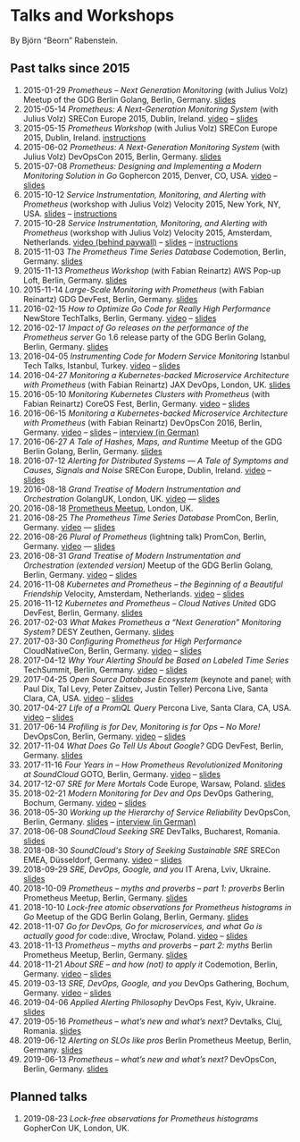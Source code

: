 # Talks and Workshops

By Björn “Beorn” Rabenstein.

## Past talks since 2015

1. 2015-01-29 _Prometheus – Next Generation Monitoring_ (with Julius Volz)
   Meetup of the GDG Berlin Golang, Berlin,
   Germany. [slides](https://docs.google.com/presentation/d/1Qhmkwed6jFOGYT0Puen9raJKvbqE5TdB7P0wen6idHM/edit?usp=sharing)
1. 2015-05-14 _Prometheus: A Next-Generation Monitoring System_ (with Julius
   Volz) SRECon Europe 2015, Dublin,
   Ireland. [video](https://www.usenix.org/conference/srecon15europe/program/presentation/rabenstein)
   –
   [slides](https://docs.google.com/presentation/d/1a4jCFoo6qfw0dy0ZTgomsDT978h2uwTJu4ZxtxD3NOw/edit?usp=sharing)
1. 2015-05-15 _Prometheus Workshop_ (with Julius Volz) SRECon Europe 2015,
   Dublin, Ireland. [instructions](https://goo.gl/AdnkCw)
1. 2015-06-02 _Prometheus: A Next-Generation Monitoring System_ (with Julius
   Volz) DevOpsCon 2015, Berlin,
   Germany. [slides](https://docs.google.com/presentation/d/1_gK4sTLiatDDCcef-yxyYu-_AJubCpRAnW-JowyW2Ac/edit?usp=sharing)
1. 2015-07-08 _Prometheus: Designing and Implementing a Modern Monitoring
   Solution in Go_ Gophercon 2015, Denver, CO,
   USA. [video](https://www.youtube.com/watch?v=1V7eJ0jN8-E) –
   [slides](https://docs.google.com/presentation/d/1a9Cdh1a_sXTPpvpxZ6VecYbhkTecm2w6L8RTd--jvWU/edit?usp=sharing)
1. 2015-10-12 _Service Instrumentation, Monitoring, and Alerting with
   Prometheus_ (workshop with Julius Volz) Velocity 2015, New York, NY,
   USA. [slides](https://docs.google.com/presentation/d/1NtE1ILYNkpWUaVxbeW9Kil3yMhjblkSnwDPXjnLq9Aw/edit?usp=sharing)
   – [instructions](https://github.com/juliusv/prometheus_workshop)
1. 2015-10-28 _Service Instrumentation, Monitoring, and Alerting with
   Prometheus_ (workshop with Julius Volz) Velocity 2015, Amsterdam,
   Netherlands. [video (behind paywall)](https://player.oreilly.com/videos/9781491928042)
   –
   [slides](https://docs.google.com/presentation/d/1NtE1ILYNkpWUaVxbeW9Kil3yMhjblkSnwDPXjnLq9Aw/edit?usp=sharing)
   – [instructions](https://github.com/juliusv/prometheus_workshop)
1. 2015-11-03 _The Prometheus Time Series Database_ Codemotion, Berlin,
   Germany. [slides](https://docs.google.com/presentation/d/1orKYrHEld9U81eT8p7VXaIJCvVX_2TbWt4neXeWFgU0/edit?usp=sharing)
1. 2015-11-13 _Prometheus Workshop_ (with Fabian Reinartz) AWS Pop-up Loft,
   Berlin, Germany. [slides](https://docs.google.com/presentation/d/1K9Q1QMV7X38O6a0JgXOB41skKet3Fw_-p9BcUBtG0Pc/edit?usp=sharing)
1. 2015-11-14 _Large-Scale Monitoring with Prometheus_ (with Fabian Reinartz)
   GDG DevFest, Berlin,
   Germany. [slides](https://docs.google.com/presentation/d/1Hkvi-nJXOmk9L377ZW8c_-QaxwbX43iXFe5VaOPP5sc/edit?usp=sharing)
1. 2016-02-15 _How to Optimize Go Code for Really High Performance_ NewStore
   TechTalks, Berlin,
   Germany. [video](https://www.youtube.com/watch?v=ZuQcbqYK0BY) –
   [slides](https://docs.google.com/presentation/d/1w1Wl7pchTIOruVGaTk80qOw-V7FgTU8uvDZRRuT5HFc/edit?usp=sharing)
1. 2016-02-17 _Impact of Go releases on the performance of the Prometheus
   server_ Go 1.6 release party of the GDG Berlin Golang, Berlin,
   Germany. [slides](https://docs.google.com/presentation/d/1t92LhhdcHEfeW-AVnFJ75sNH6F0N7Vua3lhAEscEKwE/edit?usp=sharing)
1. 2016-04-05 _Instrumenting Code for Modern Service Monitoring_ Istanbul Tech
   Talks, Istanbul, Turkey. [video](https://www.youtube.com/watch?v=ChXbplvyTqk) – [slides](https://docs.google.com/presentation/d/1fJWtrhqmPNN3ur2yN08sbmVF23VeKh_y6HKCArmRGxY/edit?usp=sharing)
1. 2016-04-27 _Monitoring a Kubernetes-backed Microservice Architecture with
   Prometheus_ (with Fabian Reinartz) JAX DevOps, London,
   UK. [slides](https://docs.google.com/presentation/d/12kdCqW0w1uNE81BXV79LTlWyBhuCzbi9yHr1zS8RUi4/edit?usp=sharing)
1. 2016-05-10 _Monitoring Kubernetes Clusters with Prometheus_ (with Fabian
   Reinartz) CoreOS Fest, Berlin,
   Germany. [video](https://www.youtube.com/watch?v=8bIxBtJQBzQ) – [slides](https://docs.google.com/presentation/d/1UgwbdB-cDqxBmjVQj4sSVQ5rNCL-M-F0l7Uy-hiy00Q/edit?usp=sharing)
1. 2016-06-15 _Monitoring a Kubernetes-backed Microservice Architecture with
   Prometheus_ (with Fabian Reinartz) DevOpsCon 2016, Berlin,
   Germany. [video](https://www.youtube.com/watch?v=HnN_HEwo3VY) – [slides](https://docs.google.com/presentation/d/1D-enDvx66pV0uHP2_5ey5-XSu9mZqVym3MukHz-Q8J8/edit?usp=sharing) – [interview (in German)](https://jaxenter.de/microservices-interview-soundcloud-43191)
1. 2016-06-27 _A Tale of Hashes, Maps, and Runtime_ Meetup of the GDG Berlin
   Golang, Berlin,
   Germany. [slides](https://docs.google.com/presentation/d/18dO-WJr_Qns-dAa6fqBhkCJV49s9MaflNWUPpeXAfDc/edit?usp=sharing)
1. 2016-07-12 _Alerting for Distributed Systems — A Tale of Symptoms and
   Causes, Signals and Noise_ SRECon Europe, Dublin,
   Ireland. [video](https://www.usenix.org/conference/srecon16europe/program/presentation/rabenstein) – [slides](https://docs.google.com/presentation/d/1l7YFQ_Cn21ex-xO6PvcyzfaeN7OoayonBRt3-u_17so/edit?usp=sharing)
1. 2016-08-18 _Grand Treatise of Modern Instrumentation and Orchestration_
   GolangUK, London, UK. [video](https://www.youtube.com/watch?v=HkEZ1LJ7kzQ&list=PLDWZ5uzn69eyh791ZTkEA9OaTxVpGY8_g) — [slides](https://docs.google.com/presentation/d/16VlcUg9vtAWmWQm9_4-b848jqqzPNKBLNMrW7Sc10Tg/edit?usp=sharing)
1. 2016-08-18 [Prometheus Meetup](http://www.meetup.com/Prometheus-London/events/232832512/), London, UK.
1. 2016-08-25 _The Prometheus Time Series Database_ PromCon, Berlin,
   Germany. [video](https://www.youtube.com/watch?v=HbnGSNEjhUc) — [slides](https://docs.google.com/presentation/d/1wWypnHI-GIZPO7xkk3ibEoG3gH1M_lUmCWIckxgajt0/edit?usp=sharing)
1. 2016-08-26 _Plural of Prometheus_ (lightning talk) PromCon, Berlin,
   Germany. [video](https://www.youtube.com/watch?v=B_CDeYrqxjQ) — [slides](https://docs.google.com/presentation/d/1D7BogOIa76-DgQMoyxpuPEgC3ojPdSnbu8K_cSPMjQo/edit?usp=sharing)
1. 2016-08-31 _Grand Treatise of Modern Instrumentation and Orchestration
   (extended version)_ Meetup of the GDG Berlin Golang, Berlin,
   Germany. [video](https://youtu.be/OwObdHKN-W0?t=5441) – [slides](https://docs.google.com/presentation/d/16VlcUg9vtAWmWQm9_4-b848jqqzPNKBLNMrW7Sc10Tg/edit?usp=sharing)
1. 2016-11-08 _Kubernetes and Prometheus – the Beginning of a Beautiful
   Friendship_ Velocity, Amsterdam, Netherlands. [video](https://www.oreilly.com/learning/kubernetes-and-prometheus-the-beginning-of-a-beautiful-friendship) – [slides](https://docs.google.com/presentation/d/19A6-qAyZXtArHklsYgF4dwBSV1gq7rYER5CxPrf8bXs/edit?usp=sharing)
1. 2016-11-12 _Kubernetes and Prometheus – Cloud Natives United_ GDG DevFest, Berlin, Germany. [slides](https://docs.google.com/presentation/d/1isjJ41sDJzEBbFCtFlWoqmHWx-YI3sxqb4CGQ3Tjy4Q/edit?usp=sharing)
1. 2017-02-03 _What Makes Prometheus a “Next Generation” Monitoring System?_ DESY Zeuthen, Germany. [slides](https://docs.google.com/presentation/d/1f2PNUi3vZnP_LiOAqzqWy0SSgC5xGgIHm9OB_Qsr1qE/edit?usp=sharing)
1. 2017-03-30 _Configuring Prometheus for High Performance_ CloudNativeCon, Berlin, Germany. [video](https://www.youtube.com/watch?v=hPC60ldCGm8) – [slides](https://docs.google.com/presentation/d/1AUgFJ_vadaO32pHOIId137eScJ5kmN3YFIhs9KwipCg/edit?usp=sharing)
1. 2017-04-12 _Why Your Alerting Should be Based on Labeled Time Series_ TechSummit, Berlin, Germany. [video](https://youtu.be/-oupSWjLmRc) – [slides](https://docs.google.com/presentation/d/1n9YwvRWPGBgIqHfmBKlJBw0hgCiiS187_aukKKpGbUA/edit?usp=sharing)
1. 2017-04-25 _Open Source Database Ecosystem_ (keynote and panel; with Paul Dix, Tal Levy, Peter Zaitsev, Justin Teller) Percona Live, Santa Clara, CA, USA. [video](https://youtu.be/7-vlmsWtGHc?t=1119) – [slides](https://docs.google.com/presentation/d/1wLw-6I7JPsbk_fJe6llsBgOyjknu29q9k4L-qldzcRY/edit?usp=sharing)
1. 2017-04-27 _Life of a PromQL Query_ Percona Live, Santa Clara, CA, USA. [video](https://www.youtube.com/watch?v=evPYwNzoltU) – [slides](https://docs.google.com/presentation/d/1fbgFkT6Zpe35vRF1Otnsur0DNOfyBujT_qWGDsWNWa4/edit?usp=sharing)
1. 2017-06-14 _Profiling is for Dev, Monitoring is for Ops – No More!_ DevOpsCon, Berlin, Germany. [video](https://www.youtube.com/watch?v=JcOfGQPSW6E) – [slides](https://docs.google.com/presentation/d/1HXpKro_vLLLmzjV48hktBoMBCudtjkUzAI5kFAhpCxo/edit?usp=sharing)
1. 2017-11-04 _What Does Go Tell Us About Google?_ GDG DevFest, Berlin, Germany. [slides](https://docs.google.com/presentation/d/1LYH4epujIfOIkiyS7AA2EzSY9tNeDcGdiAOfVKH-qRo/edit?usp=sharing)
1. 2017-11-16 _Four Years in – How Prometheus Revolutionized Monitoring at SoundCloud_ GOTO, Berlin, Germany. [video](https://www.youtube.com/watch?v=hhZrOHKIxLw) – [slides](https://docs.google.com/presentation/d/1hXnLK7hLi88c-uISpZAYDvhcynq9WEVJxWOBZTnLe5g/edit?usp=sharing)
1. 2017-12-07 _SRE for Mere Mortals_ Code Europe, Warsaw, Poland. [slides](https://docs.google.com/presentation/d/1tSCxZsnXsuYnG7yvunpKZDS7epjWSBEe16iU3ElMu6k/edit?usp=sharing)
1. 2018-02-21 _Modern Monitoring for Dev and Ops_ DevOps Gathering, Bochum, Germany. [video](https://www.youtube.com/watch?v=wHa_jb4NcuA) – [slides](https://docs.google.com/presentation/d/1zncbrCQRyqFmc0rNfJwc9jfLd0jaApvEUMD-JBC3lEY/edit?usp=sharing)
1. 2018-05-30 _Working up the Hierarchy of Service Reliability_ DevOpsCon, Berlin, Germany. [slides](https://docs.google.com/presentation/d/1AN343D8CJoZDY6tzNfqVz_JT7Hl0Nl5B9m2mKXRMN7Q/edit?usp=sharing) – [interview (in German)](https://jaxenter.de/site-reliability-engineering-interview-78032)
1. 2018-06-08 _SoundCloud Seeking SRE_ DevTalks, Bucharest, Romania. [slides](https://docs.google.com/presentation/d/1Zsv1WPBh0Wd-4A3LzpXNftQISEoiL73WR6WoL1JZLcI/edit?usp=sharing)
1. 2018-08-30 _SoundCloud's Story of Seeking Sustainable SRE_ SRECon EMEA, Düsseldorf, Germany. [video](https://www.usenix.org/conference/srecon18europe/presentation/rabenstein) – [slides](https://docs.google.com/presentation/d/1F4_OSkmMc5qdhNlzKZzWHH41adH14xo6jD0RcLHm8as/edit?usp=sharing)
1. 2018-09-29 _SRE, DevOps, Google, and you_ IT Arena, Lviv, Ukraine. [slides](https://docs.google.com/presentation/d/1g6zYQ3GU20c0YqzN5TTSzPSM3ysBYUKR5lXitvZY9SA/edit?usp=sharing)
1. 2018-10-09 _Prometheus – myths and proverbs – part 1: proverbs_ Berlin Prometheus Meetup, Berlin, Germany. [slides](https://docs.google.com/presentation/d/132VaYPCf8-nGC7tdGoVLgj_ZhxkK29sMnC4mZG5bQj0/edit?usp=sharing)
1. 2018-10-10 _Lock-free atomic observations for Prometheus histograms in Go_ Meetup of the GDG Berlin Golang, Berlin, Germany. [slides](https://docs.google.com/presentation/d/1rIkb2srr0pah4FuT9AcjqIkUlz1Mh89vkPpTF-S4y2s/edit?usp=sharing)
1. 2018-11-07 _Go for DevOps, Go for microservices, and what Go is actually good for_ code::dive, Wrocław, Poland. [video](https://www.youtube.com/watch?v=mUfiZ4f9-uw) – [slides](https://docs.google.com/presentation/d/1BVakvlMObxIEd0186JTiLDTbMHoVyFXnM6_XW6Y3Ed8/edit?usp=sharing)
1. 2018-11-13 _Prometheus – myths and proverbs – part 2: myths_ Berlin Prometheus Meetup, Berlin, Germany. [slides](https://docs.google.com/presentation/d/1cpM-BM7Le6Ggq6tYtyAzhYUoxW4-QE2HnVURiirfEBg/edit?usp=sharing)
1. 2018-11-21 _About SRE – and how (not) to apply it_ Codemotion, Berlin, Germany. [video](https://www.youtube.com/watch?v=vF6ajM3P_wM) – [slides](https://docs.google.com/presentation/d/12NYJw3cLJaGnr87c4z3zO8XAxqteiXOtCqS8QyGr1Mc/edit?usp=sharing)
1. 2019-03-13 _SRE, DevOps, Google, and you_ DevOps Gathering, Bochum, Germany. [video](https://www.youtube.com/watch?v=q_6Ln8VR96c) – [slides](https://docs.google.com/presentation/d/1cf9mMSFXQdGff22tj1M0Pi7LOnxOCtsp6sVIitcStnE/edit?usp=sharing)
1. 2019-04-06 _Applied Alerting Philosophy_ DevOps Fest, Kyiv, Ukraine. [slides](https://docs.google.com/presentation/d/1JNSY4rohwG4REocNCXSg2njj4xSt2iZw81etJN3_uCE/edit?usp=sharing)
1. 2019-05-16 _Prometheus – what’s new and what’s next?_ Devtalks, Cluj, Romania. [slides](https://docs.google.com/presentation/d/1fre0-82s52tjGW2unA22kIuhAmTB0Y4lySvI9cD7IGU/edit?usp=sharing)
1. 2019-06-12 _Alerting on SLOs like pros_ Berlin Prometheus Meetup, Berlin, Germany. [slides](https://docs.google.com/presentation/d/17C8U5n15g1OpWy4OO07TqEhlFm66KokIz_LPNAjz4Vg/edit?usp=sharing)
1. 2019-06-13 _Prometheus – what’s new and what’s next?_ DevOpsCon, Berlin, Germany. [slides](https://docs.google.com/presentation/d/1vePVbI-Bgp8D9YsA389rftPgehzA-Zfqbv4UgRy9MN8/edit?usp=sharing)

## Planned talks

1. 2019-08-23 _Lock-free observations for Prometheus histograms_ GopherCon UK, London, UK.
